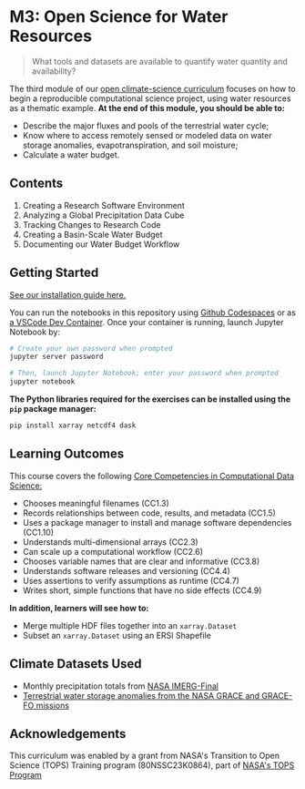 M3: Open Science for Water Resources
====================================

> What tools and datasets are available to quantify water quantity and availability?

The third module of our [open climate-science curriculum](https://openclimatescience.github.io/curriculum) focuses on how to begin a reproducible computational science project, using water resources as a thematic example. **At the end of this module, you should be able to:**

- Describe the major fluxes and pools of the terrestrial water cycle;
- Know where to access remotely sensed or modeled data on water storage anomalies, evapotranspiration, and soil moisture;
- Calculate a water budget.


Contents
--------------

1. Creating a Research Software Environment
2. Analyzing a Global Precipitation Data Cube
3. Tracking Changes to Research Code
4. Creating a Basin-Scale Water Budget
5. Documenting our Water Budget Workflow


Getting Started
---------------

[See our installation guide here.](https://github.com/OpenClimateScience/M1-Open-Climate-Data/blob/main/HOW_TO_INSTALL.md)

You can run the notebooks in this repository using [Github Codespaces](https://docs.github.com/en/codespaces/overview) or as [a VSCode Dev Container](https://code.visualstudio.com/docs/devcontainers/containers). Once your container is running, launch Jupyter Notebook by:

```sh
# Create your own password when prompted
jupyter server password

# Then, launch Jupyter Notebook; enter your password when prompted
jupyter notebook
```

**The Python libraries required for the exercises can be installed using the `pip` package manager:**

```sh
pip install xarray netcdf4 dask
```


Learning Outcomes
-----------------

This course covers the following [Core Competencies in Computational Data Science:](https://github.com/OpenClimateScience/Core-Competencies/blob/main/ScienceCore-Competencies.md)

- Chooses meaningful filenames (CC1.3)
- Records relationships between code, results, and metadata (CC1.5)
- Uses a package manager to install and manage software dependencies (CC1.10)
- Understands multi-dimensional arrays (CC2.3)
- Can scale up a computational workflow (CC2.6)
- Chooses variable names that are clear and informative (CC3.8)
- Understands software releases and versioning (CC4.4)
- Uses assertions to verify assumptions as runtime (CC4.7)
- Writes short, simple functions that have no side effects (CC4.9)

**In addition, learners will see how to:**

- Merge multiple HDF files together into an `xarray.Dataset`
- Subset an `xarray.Dataset` using an ERSI Shapefile


Climate Datasets Used
---------------------

- Monthly precipitation totals from [NASA IMERG-Final](https://dx.doi.org/10.5067/GPM/IMERG/3B-MONTH/07)
- [Terrestrial water storage anomalies from the NASA GRACE and GRACE-FO missions](https://podaac.jpl.nasa.gov/dataset/TELLUS_GRAC-GRFO_MASCON_CRI_GRID_RL06.1_V3)


Acknowledgements
----------------

This curriculum was enabled by a grant from NASA's Transition to Open Science (TOPS) Training program (80NSSC23K0864), part of [NASA's TOPS Program](https://nasa.github.io/Transform-to-Open-Science/)
